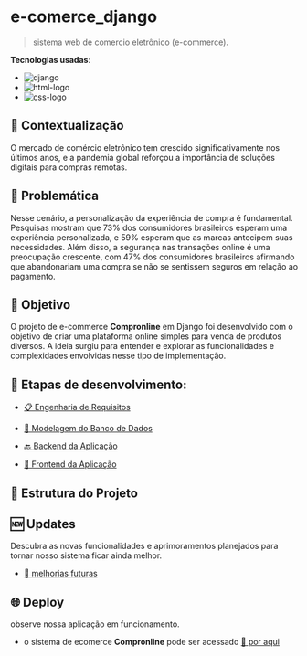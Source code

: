 # e-comerce_django

> sistema web de comercio eletrônico (e-commerce).

**Tecnologias usadas**:
- ![django](https://img.shields.io/badge/django-228B22?style=for-the-badge&logo=django)
- ![html-logo](https://img.shields.io/badge/html-orange?style=for-the-badge&logo=html5&logoColor=white&labelColor=orange)
- ![css-logo](https://img.shields.io/badge/css-blue?style=for-the-badge&logo=css3&logoColor=white&labelColor=blue)

## 🧩 Contextualização

O mercado de comércio eletrônico tem crescido significativamente nos últimos anos, e a pandemia global reforçou a importância de soluções digitais para compras remotas.

## 🤔 Problemática

Nesse cenário, a personalização da experiência de compra é fundamental. Pesquisas mostram que 73% dos consumidores brasileiros esperam uma experiência personalizada, e 59% esperam que as marcas antecipem suas necessidades. Além disso, a segurança nas transações online é uma preocupação crescente, com 47% dos consumidores brasileiros afirmando que abandonariam uma compra se não se sentissem seguros em relação ao pagamento.

## 🎯 Objetivo

O projeto de e-commerce **Compronline** em Django foi desenvolvido com o objetivo de criar uma plataforma online simples para venda de produtos diversos. A ideia surgiu para entender e explorar as funcionalidades e complexidades envolvidas nesse tipo de implementação.

## 📝 Etapas de desenvolvimento:

- [📋 Engenharia de Requisitos](https://github.com/CarlosG18/e-comerce_django/blob/main/content/requisitos.md)

- [💾 Modelagem do Banco de Dados](https://github.com/CarlosG18/e-comerce_django/blob/main/content/modelagem_bd.md)

- [🔙 Backend da Aplicação](https://github.com/CarlosG18/e-comerce_django/blob/main/content/backend.md)

- [🎨 Frontend da Aplicação](https://github.com/CarlosG18/e-comerce_django/blob/main/content/frontend.md)

## 📁 Estrutura do Projeto

## 🆕 Updates

Descubra as novas funcionalidades e aprimoramentos planejados para tornar nosso sistema ficar ainda melhor.

- [🔨 melhorias futuras](https://github.com/CarlosG18/e-comerce_django/blob/main/content/melhorias.md)

## 🌐 Deploy

observe nossa aplicação em funcionamento.

- o sistema de ecomerce **Compronline** pode ser acessado [🔗 por aqui]()




